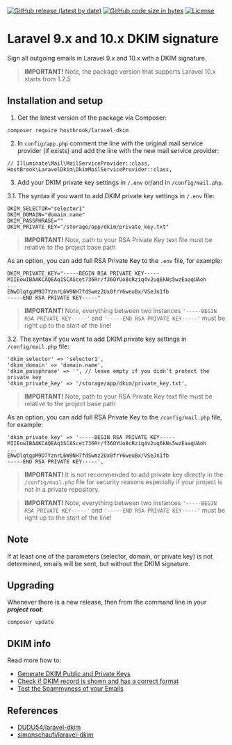 <a href="https://github.com/hostbrook/laravel-dkim"><img alt="GitHub release (latest by date)" src="https://img.shields.io/github/v/release/hostbrook/laravel-dkim"></a>
<a href="https://github.com/hostbrook/laravel-dkim"><img alt="GitHub code size in bytes" src="https://img.shields.io/github/languages/code-size/hostbrook/laravel-dkim"></a>
<a href="https://github.com/hostbrook/laravel-dkim"><img alt="License" src="https://img.shields.io/github/license/hostbrook/laravel-dkim"></a>

<p></p>

# Laravel 9.x and 10.x DKIM signature

Sign all outgoing emails in Laravel 9.x and 10.x with a DKIM signature.

> **IMPORTANT!** Note, the package version that supports Laravel 10.x starts from 1.2.5

## Installation and setup

1. Get the latest version of the package via Composer:

```
composer require hostbrook/laravel-dkim
```

2. In `config/app.php` comment the line with the original mail service provider (if exists) and add the line with the new mail service provider:

```
// Illuminate\Mail\MailServiceProvider::class,
HostBrook\LaravelDkim\DkimMailServiceProvider::class,
```

3. Add your DKIM private key settings in `/.env` or/and in `/config/mail.php`.

3.1. The syntax if you want to add DKIM private key settings in `/.env` file:

```
DKIM_SELECTOR="selector1"
DKIM_DOMAIN="domain.name"
DKIM_PASSPHRASE=""
DKIM_PRIVATE_KEY="/storage/app/dkim/private_key.txt"
```

> **IMPORTANT!** Note, path to your RSA Private Key text file must be relative to the project base path

As an option, you can add full RSA Private Key to the `.env` file, for example:

```
DKIM_PRIVATE_KEY="-----BEGIN RSA PRIVATE KEY-----
MIIEowIBAAKCAQEAq1SCAScet736Rr/f36OYUo8cRziq4v2uq6kNs5wzEaaqUAoh
...
ENwDlqtgpM9D7YznrL6W9NH7fdSwmz2Ux0frY6weuBx/VSeJn1fb
-----END RSA PRIVATE KEY-----"
```

> **IMPORTANT!** Note, everything between two instances `'-----BEGIN RSA PRIVATE KEY-----'` and `'-----END RSA PRIVATE KEY-----'` must be right up to the start of the line!

3.2. The syntax if you want to add DKIM private key settings in `/config/mail.php` file:

```
'dkim_selector' => 'selector1',
'dkim_domain' => 'domain.name',
'dkim_passphrase' => '', // leave empty if you didn’t protect the private key
'dkim_private_key' => '/storage/app/dkim/private_key.txt',
```

> **IMPORTANT!** Note, path to your RSA Private Key text file must be relative to the project base path

As an option, you can add full RSA Private Key to the `/config/mail.php` file, for example:

```
'dkim_private_key' => '-----BEGIN RSA PRIVATE KEY-----
MIIEowIBAAKCAQEAq1SCAScet736Rr/f36OYUo8cRziq4v2uq6kNs5wzEaaqUAoh
...
ENwDlqtgpM9D7YznrL6W9NH7fdSwmz2Ux0frY6weuBx/VSeJn1fb
-----END RSA PRIVATE KEY-----',
```

> **IMPORTANT!** It is not recommended to add private key directly in the `/config/mail.php` file for security reasons especially if your project is not in a private repository.

> **IMPORTANT!** Note, everything between two instances `'-----BEGIN RSA PRIVATE KEY-----'` and `'-----END RSA PRIVATE KEY-----'` must be right up to the start of the line!

## Note

If at least one of the parameters (selector, domain, or private key) is not determined, emails will be sent, but without the DKIM signature.

## Upgrading

Whenever there is a new release, then from the command line in your **_project root_**:

```shell
composer update
```

## DKIM info

Read more how to:

- [Generate DKIM Public and Private Keys](https://tools.socketlabs.com/dkim/generator)
- [Check if DKIM record is shown and has a correct format](https://dmarcly.com/tools/dkim-record-checker)
- [Test the Spammyness of your Emails](https://www.mail-tester.com)

## References

- [DUDU54/laravel-dkim](https://github.com/DUDU54/laravel-dkim)
- [simonschaufi/laravel-dkim](https://github.com/simonschaufi/laravel-dkim)

